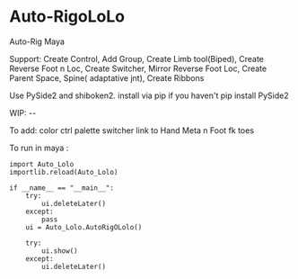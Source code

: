 # Auto-RigoLoLo
Auto-Rig Maya

Support: Create Control, Add Group, Create Limb tool(Biped), Create Reverse Foot n Loc,
        Create Switcher, Mirror Reverse Foot Loc, Create Parent Space, Spine( adaptative jnt), Create Ribbons

Use PySide2 and shiboken2. install via pip if you haven't
pip install PySide2 

WIP: --

To add: color ctrl palette
        switcher link to Hand Meta
                n Foot fk toes
            

To run in maya : 

    import Auto_Lolo
    importlib.reload(Auto_Lolo)

    if __name__ == "__main__":
        try:
            ui.deleteLater()
        except:
            pass
        ui = Auto_Lolo.AutoRigOLolo()

        try:
            ui.show()
        except:
            ui.deleteLater()

